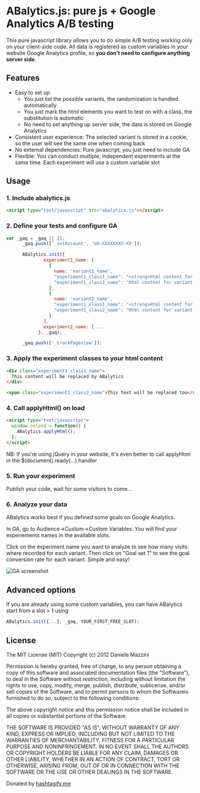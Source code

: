 ABalytics.js: pure js + Google Analytics A/B testing
====================================================================

This pure javascript library allows you to do simple A/B testing working only on your client-side code. All data is registered as custom variables in your website Google Analytics profile, so **you don't need to configure anything server side**.

Features
--------

*  Easy to set up
   * You just list the possible variants, the randomization is handled automatically
   * You just mark the html elements you want to test on with a class, the substitution is automatic
   * No need to set anything up server side, the data is stored on Google Analytics
* Consistent user experience: The selected variant is stored in a cookie, so the user will see the same one when coming back
* No external dependencies: Pure javascript, you just need to include GA
* Flexible: You can conduct multiple, independent experiments at the same time. Each experiment will use a custom variable slot

Usage
-----

### 1. Include abalytics.js
```html
<script type="text/javascript" src="abalytics.js"></script>
```
### 2. Define your tests and configure GA
```javascript
var _gaq = _gaq || [];
      _gaq.push(['_setAccount', 'UA-XXXXXXXX-XX']);

      ABalytics.init({
              experiment1_name: [
                {
                  name: 'variant1_name',
                  "experiment1_class1_name": "<strong>Html content for variant 1 class 1</strong>",
                  "experiment1_class2_name": "Html content for variant 1 class 2"
                },
                {
                  name: 'variant2_name',
                  "experiment1_class1_name": "<strong>Html content for variant 2 class 1</strong>",
                  "experiment1_class2_name": "Html content for variant 2 class 2"
                }
              ],
              experiment2_name: [ ...
            }, _gaq);

      _gaq.push(['_trackPageview']);

```
### 3. Apply the experiment classes to your html content
```html
<div class="experiment1_class1_name">
  This content will be replaced by ABalytics
</div>

<span class="experiment1_class2_name">This text will be replaced too</span>
```

### 4. Call applyHtml() on load

```html
<script type="text/javascript">
  window.onload = function() {
    ABalytics.applyHtml();
  };
</script>
```

NB: If you're using jQuery in your website, it's even better to call applyHtml in the $(document).ready(...) handler

### 5. Run your experiment

Publish your code, wait for some visitors to come...

### 6. Analyze your data

ABalytics works best if you defined some goals on Google Analytics.

In GA, go to Audience->Custom->Custom Variables. You will find your experiements names in the available slots.

Click on the experiment name you want to analyze to see how many visits where recorded for each variant. Then click on "Goal set 1" to see the goal conversion rate for each variant. Simple and easy!

![GA screenshot](https://raw.github.com/danmaz74/ABalytics/master/screenshots/abalytics.png "Results on Google Analytics")

Advanced options
----------------

If you are already using some custom variables, you can have ABalytics start from a slot > 1 using
```javascript
ABalytics.init({...}, _gaq, YOUR_FIRST_FREE_SLOT);
```

License
-------

The MIT License (MIT)
Copyright (c) 2012 Daniele Mazzini

Permission is hereby granted, free of charge, to any person obtaining a copy of this software and associated documentation files (the "Software"), to deal in the Software without restriction, including without limitation the rights to use, copy, modify, merge, publish, distribute, sublicense, and/or sell copies of the Software, and to permit persons to whom the Softwareis furnished to do so, subject to the following conditions:

The above copyright notice and this permission notice shall be included in all copies or substantial portions of the Software.

THE SOFTWARE IS PROVIDED "AS IS", WITHOUT WARRANTY OF ANY KIND, EXPRESS OR IMPLIED, INCLUDING BUT NOT LIMITED TO THE WARRANTIES OF MERCHANTABILITY, FITNESS FOR A PARTICULAR PURPOSE AND NONINFRINGEMENT. IN NO EVENT SHALL THE AUTHORS OR COPYRIGHT HOLDERS BE LIABLE FOR ANY CLAIM, DAMAGES OR OTHER LIABILITY, WHETHER IN AN ACTION OF CONTRACT, TORT OR OTHERWISE, ARISING FROM, OUT OF OR IN CONNECTION WITH THE SOFTWARE OR THE USE OR OTHER DEALINGS IN THE SOFTWARE.

Donated by [hashtagify.me](http://hashtagify.me/)
